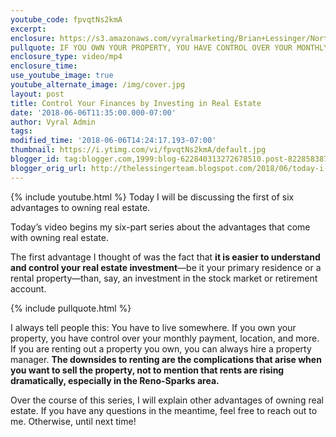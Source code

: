 ```yaml
---
youtube_code: fpvqtNs2kmA
excerpt:
enclosure: https://s3.amazonaws.com/vyralmarketing/Brian+Lessinger/Northern+Nevada+Real+Estate-+Control+Your+Finances+by+Investing+in+Real+Estate.mp4
pullquote: IF YOU OWN YOUR PROPERTY, YOU HAVE CONTROL OVER YOUR MONTHLY PAYMENT, LOCATION, AND MORE.
enclosure_type: video/mp4
enclosure_time:
use_youtube_image: true
youtube_alternate_image: /img/cover.jpg
layout: post
title: Control Your Finances by Investing in Real Estate
date: '2018-06-06T11:35:00.000-07:00'
author: Vyral Admin
tags:
modified_time: '2018-06-06T14:24:17.193-07:00'
thumbnail: https://i.ytimg.com/vi/fpvqtNs2kmA/default.jpg
blogger_id: tag:blogger.com,1999:blog-622840313272678510.post-8228583878174317808
blogger_orig_url: http://thelessingerteam.blogspot.com/2018/06/today-i-will-be-discussing-first-of-six.html
---
```

{% include youtube.html %}
Today I will be discussing the first of six advantages to owning real estate.

Today’s video begins my six-part series about the advantages that come with owning real estate.

The first advantage I thought of was the fact that **it is easier to understand and control your real estate investment**—be it your primary residence or a rental property—than, say, an investment in the stock market or retirement account.

{% include pullquote.html %}

I always tell people this: You have to live somewhere. If you own your property, you have control over your monthly payment, location, and more. If you are renting out a property you own, you can always hire a property manager. **The downsides to renting are the complications that arise when you want to sell the property, not to mention that rents are rising dramatically, especially in the Reno-Sparks area.**

Over the course of this series, I will explain other advantages of owning real estate. If you have any questions in the meantime, feel free to reach out to me. Otherwise, until next time!
